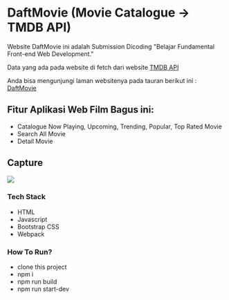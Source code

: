 # DaftMovie (Movie Catalogue -> TMDB API)

<p>Website DaftMovie ini adalah Submission Dicoding "Belajar Fundamental Front-end Web Development."</p>
<p>Data yang ada pada website di fetch dari website <a href="https://developers.themoviedb.org/3/getting-started/introduction">TMDB API</a> </p>
<p>Anda bisa mengunjungi laman websitenya pada tauran berikut ini : <a href="https://daftmovie.netlify.app/">DaftMovie</a></p>

## Fitur Aplikasi Web Film Bagus ini:
* Catalogue Now Playing, Upcoming, Trending, Popular, Top Rated Movie
* Search All Movie
* Detail Movie

## Capture
<p><img src="![f](https://user-images.githubusercontent.com/107177632/204766652-b40e58bd-e80e-44d8-9538-b05765ad83c0.PNG)"></p>

### Tech Stack
* HTML
* Javascript
* Bootstrap CSS
* Webpack

### How To Run?
* clone this project
* npm i
* npm run build
* npm run start-dev
